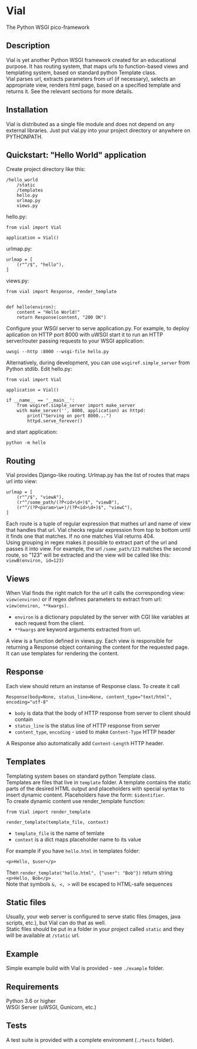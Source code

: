 # Vial
The Python WSGI pico-framework

## Description
Vial is yet another Python WSGI framework created for an educational purpose. It has routing system, that maps urls to function-based views and templating system, based on standard python Template class.  
Vial parses url, extracts parameters from url (if necessary), selects an appropriate view, renders html page, based on a specified template and returns it. See the relevant sections for more details. 

## Installation
Vial is distributed as a single file module and does not depend on any external libraries. Just put vial.py into your project directory or anywhere on PYTHONPATH.

## Quickstart: "Hello World" application
Create project directory like this:  
```
/hello_world
    /static
    /templates
    hello.py
    urlmap.py
    views.py
```

hello.py:
```
from vial import Vial

application = Vial()
```

urlmap.py:
```
urlmap = [
    (r"^/$", "hello"),
]

```

views.py:
```
from vial import Response, render_template


def hello(environ):
    content = "Hello World!"
    return Response(content, "200 OK")
```
Configure your WSGI server to serve application.py. For example, to deploy aplication on HTTP port 8000 with uWSGI start it to run an HTTP server/router passing requests to your WSGI application:
```
uwsgi --http :8000 --wsgi-file hello.py
```
Alternatively, during development, you can use `wsgiref.simple_server` from Python stdlib. Edit hello.py:
```
from vial import Vial

application = Vial()

if __name__ == '__main__':
    from wsgiref.simple_server import make_server
    with make_server('', 8000, application) as httpd:
        print("Serving on port 8000...")
        httpd.serve_forever()
```
and start application:
```
python -m hello
```

## Routing
Vial provides Django-like routing. Urlmap.py has the list of routes that maps url into view:
```
urlmap = [
    (r"^/$", "viewA"),
    (r"^/some_path/(?P<id>\d+)$", "viewB"),
    (r"^/(?P<param>\w+)/(?P<id>\d+)$", "viewC"),
]
```
Each route is a tuple of regular expression that mathes url and name of view that handles that url. Vial checks regular expression from top to bottom until it finds one that matches. If no one matches Vial returns 404.  
Using grouping in regex makes it possible to extract part of the url and passes it into view. For example, the url `/some_path/123` matches the second route, so "123" will be extracted and the view will be called like this: `viewB(environ, id=123)`

## Views
When Vial finds the right match for the url it calls the corresponding view: `view(environ)` or if regex defines parameters to extract from url: `view(environ, **kwargs)`.  
* `environ` is a dictionary populated by the server with CGI like variables at each request from the client.  
* `**kwargs` are keyword arguments extracted from url.  

A view is a function defined in views.py. Each view is responsible for returning a Response object containing the content for the requested page. It can use templates for rendering the content.

## Response
Each view should return an instanse of Response class. To create it call
```
Response(body=None, status_line=None, content_type="text/html", encoding="utf-8"
```
* `body` is data that the body of HTTP response from server to client should contain
* `status_line` is the status line of HTTP response from server
* `content_type`, `encoding`  - used to make `Content-Type` HTTP header

A Response also automatically add `Content-Length` HTTP header. 

## Templates
Templating system bases on standard python Template class.  
Templates are files that live in `template` folder. A template contains the static parts of the desired HTML output and placeholders with special syntax to insert dynamic content. Placeholders have the form: `$identifier`.  
To create dynamic content use render_template function:
```
from Vial import render_template

render_template(template_file, context)
```
* `template_file` is the name of temlate
* `context` is a dict maps placeholder name to its value

For example if you have `hello.html` in templates folder:
```
<p>Hello, $user</p>
```
Then `render_template("hello.html", {"user": "Bob"})` return string `<p>Hello, Bob</p>`  
Note that symbols `&, <, >` will be escaped to HTML-safe sequences

## Static files
Usually, your web server is configured to serve static files (images, java scripts, etc.), but Vial can do that as well.  
Static files should be put in a folder in your project called `static` and they will be available at `/static` url.

## Example
Simple example build with Vial is provided - see `./example` folder.

## Requirements
Python 3.6 or higher  
WSGI Server (uWSGI, Gunicorn, etc.)

## Tests
A test suite is provided with a complete environment (`./tests` folder).  

